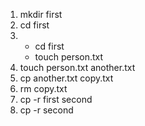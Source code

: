 1. mkdir first
2. cd first
3. - cd first
   - touch person.txt
4. touch person.txt another.txt
5. cp another.txt copy.txt
6. rm copy.txt
7. cp -r first second
8. cp -r second